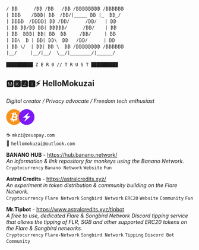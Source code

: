 ```
/ ₿₿      /₿₿ /₿₿   /₿₿ /₿₿₿₿₿₿₿₿ /₿₿₿₿₿₿
| ₿₿₿    /₿₿₿| ₿₿  /₿₿/|_____ ₿₿ |_  ₿₿_/
| ₿₿₿₿  /₿₿₿₿| ₿₿ /₿₿/      /₿₿/   | ₿₿  
| ₿₿ ₿₿/₿₿ ₿₿| ₿₿₿₿₿/      /₿₿/    | ₿₿  
| ₿₿  ₿₿₿| ₿₿| ₿₿  ₿₿     /₿₿/     | ₿₿  
| ₿₿\  ₿ | ₿₿| ₿₿\  ₿₿   /₿₿/      | ₿₿  
| ₿₿ \/  | ₿₿| ₿₿ \  ₿₿ /₿₿₿₿₿₿₿₿ /₿₿₿₿₿₿
|__/     |__/|__/  \__/|________/|______/

██████████ Z E R 0 // T R U S T ██████████
```
## 🅼🅺🆉🅸⚡ HelloMokuzai
*Digital creator / Privacy advocate / Freedom tech enthusiast*

[<img src="https://raw.githubusercontent.com/HelloMokuzai/LightningNode/main/images/ln-btc.png" alt="drawing" height="42"/>](https://github.com/HelloMokuzai/LightningNode)

☕ `mkzi@zeuspay.com`<Br>
💌 `hellomokuzai@outlook.com`

**BANANO HUB** - https://hub.banano.network/<Br>
*An information & link repository for monkeys using the Banano Network.*<Br>
`Cryptocurrency` `Banano Network` `Website` `Fun`

**Astral Credits** - https://astralcredits.xyz/<Br>
*An experiment in token distribution & community building on the Flare Network.*<Br>
`Cryptocurrency` `Flare Network` `Songbird Network` `ERC20` `Website` `Community` `Fun`

**Mr.Tipbot** - https://www.astralcredits.xyz/tipbot<Br>
*A free to use, dedicated Flare & Songbird Network Discord tipping service that allows the tipping of FLR, SGB and other supported ERC20 tokens on the Flare & Songbird networks.*<Br>
`Cryptocurrency` `Flare-Network` `Songbird Network` `Tipping` `Discord Bot` `Community`
